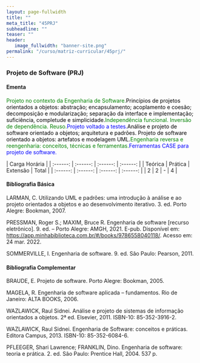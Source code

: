 ```yaml
---
layout: page-fullwidth
title: ""
meta_title: "45PRJ"
subheadline: ""
teaser: ""
header:
   image_fullwidth: "banner-site.png"
permalink: "/curso/matriz-curricular/45prj/"
---
```


### **Projeto de Software (PRJ)**

#### **Ementa**

<class style="color: green">Projeto no contexto da Engenharia de Software.</class><class style="color: black">Princípios de projetos orientados a objetos: abstração; encapsulamento; acoplamento e coesão; decomposição e modularização; separação da interface e implementação; suficiência, completude e simplicidade.</class><class style="color: green">Independência funcional. Inversão de dependência. Reuso.</class><class style="color: blue">Projeto voltado a testes.</class><class style="color: black">Análise e projeto de software orientado a objetos; arquitetura e padrões. Projeto de software orientado a objetos: artefatos e modelagem UML.</class><class style="color: green">Engenharia reversa e reengenharia: conceitos, técnicas e ferramentas.</class><class style="color: blue">Ferramentas CASE para projeto de software.</class>

| Carga Horária | 
| :------: | :------: | :------: | :------: |
| Teórica | Prática | Extensão | Total |
| :------: | :------: | :------: | :------: |
| 2 | 2 | - | 4 |

#### **Bibliografia Básica**

LARMAN, C. Utilizando UML e padrões: uma introdução à análise e ao projeto orientados a objetos e ao desenvolvimento iterativo. 3. ed. Porto Alegre: Bookman, 2007. 

PRESSMAN, Roger S.; MAXIM, Bruce R. Engenharia de software [recurso eletrônico]. 9. ed. – Porto Alegre: AMGH, 2021. E-pub. Disponível em: https://app.minhabiblioteca.com.br/#/books/9786558040118/. Acesso em: 24 mar. 2022. 

SOMMERVILLE, I. Engenharia de software. 9. ed. São Paulo: Pearson, 2011. 

#### **Bibliografia Complementar**

BRAUDE, E. Projeto de software. Porto Alegre: Bookman, 2005. 

MAGELA, R. Engenharia de software aplicada – fundamentos. Rio de Janeiro: ALTA BOOKS, 2006. 

WAZLAWICK, Raul Sidnei. Análise e projeto de sistemas de informação orientados a objetos. 2ª ed. Elsevier, 2011. ISBN-10: 85-352-3916-2. 

WAZLAWICK, Raul Sidnei. Engenharia de Software: conceitos e práticas. Editora Campus, 2013. ISBN-10: 85-352-6084-6. 

PFLEEGER, Shari Lawrence; FRANKLIN, Dino. Engenharia de software: teoria e prática. 2. ed. São Paulo: Prentice Hall, 2004. 537 p.